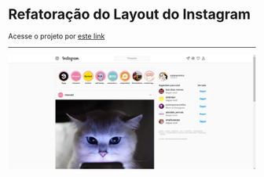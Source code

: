 # Refatoração do Layout do Instagram
Acesse o projeto por [este link](https://luanerdy.github.io/reactgram/)
___
![print](./public/print.png)